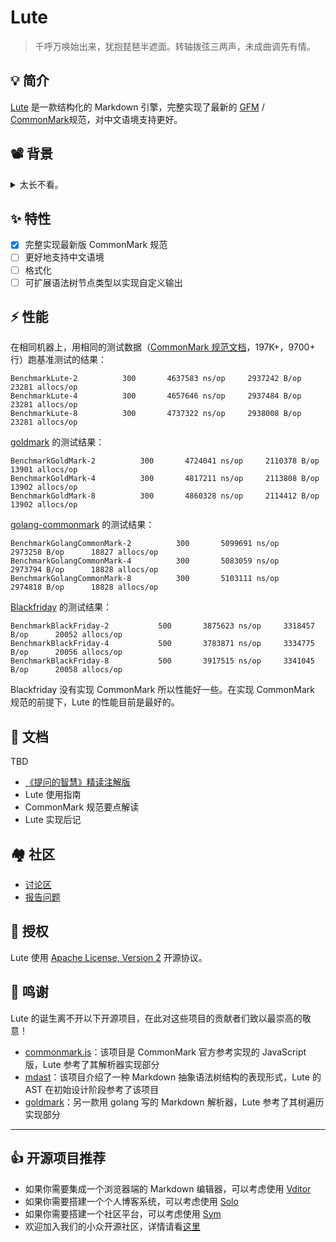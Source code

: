 # Lute

> 千呼万唤始出来，犹抱琵琶半遮面。转轴拨弦三两声，未成曲调先有情。

## 💡 简介

[Lute](https://github.com/b3log/lute) 是一款结构化的 Markdown 引擎，完整实现了最新的 [GFM](https://github.github.com/gfm/) / [CommonMark](https://commonmark.org)规范，对中文语境支持更好。

## 📽️ 背景

<details>
<summary>太长不看。</summary>
<br>

之前我一直在使用其他 Markdown 引擎，他们或多或少都有些“瑕疵”：

* 对标准规范的支持不一致
* 对“怪异”文本处理非常耗时，甚至挂死

Lute 的目标是构建一个结构化的 Markdown 引擎，实现 GFM/CommonMark 规范。所谓的“结构化”指的是从输入的 MD 文本构建抽象语法树，通过操作树来进行 HTML 输出、原文格式化等。
支持 GFM/CM 规范则是为了保证没有二义性，让同一份 Markdown 文本可以在实现这两个规范的 Markdown 引擎处理后得到一样的结果，这一点非常重要。

实现规范的 Markdown 引擎并不多，我想试试看自己能不能写上一个，这也是 Lute 的动机之一。关于如何实现一个 Markdown 引擎，网上众说纷纭：

* 有的人说 Markdown 适合用正则解析，因为文法规则太简单
* 也有的人说 Markdown 可以用编译原理来处理，正则太难维护

我赞同后者，因为正则确实太难维护而且运行效率较低。最重要的原因是符合 GFM/CM 规范的 Markdown 引擎的核心解析算法是不可能用正则写出来的，因为规范定义的规则实在是太复杂了。

暂时抛开实现方式，回到“结构化”这一点上。结构化的目的并不只是为了优美，它的意义在于为 [Vditor](https://github.com/b3log/vditor) 提供良好的数据结构，让 Vditor 实现所见即所得的特性提供有力支撑。

最终，我们会将 Vditor 打造为下一代的 Markdown 编辑器，为未来而构建。

</details>

## ✨  特性

* [x] 完整实现最新版 CommonMark 规范
* [ ] 更好地支持中文语境
* [ ] 格式化
* [ ] 可扩展语法树节点类型以实现自定义输出

## ⚡ 性能

在相同机器上，用相同的测试数据（[CommonMark 规范文档](https://github.com/commonmark/commonmark-spec-web/blob/gh-pages/0.29/spec.txt)，197K+，9700+ 行）跑基准测试的结果：

```
BenchmarkLute-2   	     300	   4637583 ns/op	 2937242 B/op	   23281 allocs/op
BenchmarkLute-4   	     300	   4657646 ns/op	 2937484 B/op	   23281 allocs/op
BenchmarkLute-8   	     300	   4737322 ns/op	 2938008 B/op	   23281 allocs/op
```

[goldmark](https://github.com/yuin/goldmark) 的测试结果：

```
BenchmarkGoldMark-2   	     300	   4724041 ns/op	 2110378 B/op	   13901 allocs/op
BenchmarkGoldMark-4   	     300	   4817211 ns/op	 2113808 B/op	   13902 allocs/op
BenchmarkGoldMark-8   	     300	   4860328 ns/op	 2114412 B/op	   13902 allocs/op
```

[golang-commonmark](https://gitlab.com/golang-commonmark/markdown) 的测试结果：

```
BenchmarkGolangCommonMark-2   	     300	   5099691 ns/op	 2973258 B/op	   18827 allocs/op
BenchmarkGolangCommonMark-4   	     300	   5083059 ns/op	 2973794 B/op	   18828 allocs/op
BenchmarkGolangCommonMark-8   	     300	   5103111 ns/op	 2974818 B/op	   18828 allocs/op
```

[Blackfriday](https://github.com/russross/blackfriday) 的测试结果：

```
BenchmarkBlackFriday-2   	     500	   3875623 ns/op	 3318457 B/op	   20052 allocs/op
BenchmarkBlackFriday-4   	     500	   3783871 ns/op	 3334775 B/op	   20056 allocs/op
BenchmarkBlackFriday-8   	     500	   3917515 ns/op	 3341045 B/op	   20058 allocs/op
```

Blackfriday 没有实现 CommonMark 所以性能好一些。在实现 CommonMark 规范的前提下，Lute 的性能目前是最好的。

## 📜 文档

TBD

* [《提问的智慧》精读注解版](https://hacpai.com/article/1536377163156)
* Lute 使用指南
* CommonMark 规范要点解读
* Lute 实现后记

## 🏘️ 社区

* [讨论区](https://hacpai.com/tag/lute)
* [报告问题](https://github.com/b3log/lute/issues/new/choose)

## 📄 授权

Lute 使用 [Apache License, Version 2](https://www.apache.org/licenses/LICENSE-2.0) 开源协议。

## 🙏 鸣谢

Lute 的诞生离不开以下开源项目，在此对这些项目的贡献者们致以最崇高的敬意！

* [commonmark.js](https://github.com/commonmark/commonmark.js)：该项目是 CommonMark 官方参考实现的 JavaScript 版，Lute 参考了其解析器实现部分
* [mdast](https://github.com/syntax-tree/mdast)：该项目介绍了一种 Markdown 抽象语法树结构的表现形式，Lute 的 AST 在初始设计阶段参考了该项目
* [goldmark](https://github.com/yuin/goldmark)：另一款用 golang 写的 Markdown 解析器，Lute 参考了其树遍历实现部分

---

## 👍 开源项目推荐

* 如果你需要集成一个浏览器端的 Markdown 编辑器，可以考虑使用 [Vditor](https://github.com/b3log/vditor)
* 如果你需要搭建一个个人博客系统，可以考虑使用 [Solo](https://github.com/b3log/solo)
* 如果你需要搭建一个社区平台，可以考虑使用 [Sym](https://github.com/b3log/symphony)
* 欢迎加入我们的小众开源社区，详情请看[这里](https://hacpai.com/article/1463025124998)

